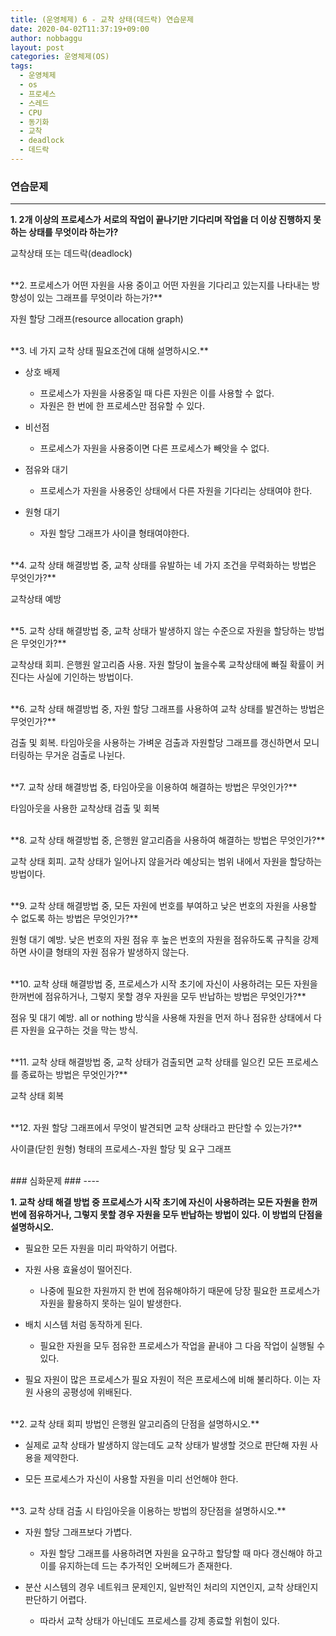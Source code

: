 ```yaml
---
title: (운영체제) 6 - 교착 상태(데드락) 연습문제
date: 2020-04-02T11:37:19+09:00
author: nobbaggu
layout: post
categories: 운영체제(OS)
tags:
  - 운영체제
  - os
  - 프로세스
  - 스레드
  - CPU
  - 동기화
  - 교착
  - deadlock
  - 데드락
---
```


### 연습문제 ###
----

**1. 2개 이상의 프로세스가 서로의 작업이 끝나기만 기다리며 작업을 더 이상 진행하지 못하는 상태를 무엇이라 하는가?**

교착상태 또는 데드락(deadlock)

<br>
**2. 프로세스가 어떤 자원을 사용 중이고 어떤 자원을 기다리고 있는지를 나타내는 방향성이 있는 그래프를 무엇이라 하는가?**

자원 할당 그래프(resource allocation graph)

<br>
**3. 네 가지 교착 상태 필요조건에 대해 설명하시오.**

+ 상호 배제
	+ 프로세스가 자원을 사용중일 때 다른 자원은 이를 사용할 수 없다.
	+ 자원은 한 번에 한 프로세스만 점유할 수 있다.
	
+ 비선점
	+ 프로세스가 자원을 사용중이면 다른 프로세스가 빼앗을 수 없다.
	
+ 점유와 대기
	+ 프로세스가 자원을 사용중인 상태에서 다른 자원을 기다리는 상태여야 한다.
	
+ 원형 대기
	+ 자원 할당 그래프가 사이클 형태여야한다.

<br>
**4. 교착 상태 해결방법 중, 교착 상태를 유발하는 네 가지 조건을 무력화하는 방법은 무엇인가?**

교착상태 예방

<br>
**5. 교착 상태 해결방법 중, 교착 상태가 발생하지 않는 수준으로 자원을 할당하는 방법은 무엇인가?**

교착상태 회피. 은행원 알고리즘 사용. 자원 할당이 높을수록 교착상태에 빠질 확률이 커진다는 사실에 기인하는 방법이다.

<br>
**6. 교착 상태 해결방법 중, 자원 할당 그래프를 사용하여 교착 상태를 발견하는 방법은 무엇인가?**

검출 및 회복. 타임아웃을 사용하는 가벼운 검출과 자원할당 그래프를 갱신하면서 모니터링하는 무거운 검출로 나뉜다.

<br>
**7. 교착 상태 해결방법 중, 타임아웃을 이용하여 해결하는 방법은 무엇인가?**

타임아웃을 사용한 교착상태 검출 및 회복

<br>
**8. 교착 상태 해결방법 중, 은행원 알고리즘을 사용하여 해결하는 방법은 무엇인가?**

교착 상태 회피. 교착 상태가 일어나지 않을거라 예상되는 범위 내에서 자원을 할당하는 방법이다.

<br>
**9. 교착 상태 해결방법 중, 모든 자원에 번호를 부여하고 낮은 번호의 자원을 사용할 수 없도록 하는 방법은 무엇인가?**

원형 대기 예방. 낮은 번호의 자원 점유 후 높은 번호의 자원을 점유하도록 규칙을 강제하면 사이클 형태의 자원 점유가 발생하지 않는다.

<br>
**10. 교착 상태 해결방법 중, 프로세스가 시작 초기에 자신이 사용하려는 모든 자원을 한꺼번에 점유하거나, 그렇지 못할 경우 자원을 모두 반납하는 방법은 무엇인가?**

점유 및 대기 예방. all or nothing 방식을 사용해 자원을 먼저 하나 점유한 상태에서 다른 자원을 요구하는 것을 막는 방식.

<br>
**11. 교착 상태 해결방법 중, 교착 상태가 검출되면 교착 상태를 일으킨 모든 프로세스를 종료하는 방법은 무엇인가?**

교착 상태 회복

<br>
**12. 자원 할당 그래프에서 무엇이 발견되면 교착 상태라고 판단할 수 있는가?**

사이클(닫힌 원형) 형태의 프로세스-자원 할당 및 요구 그래프

<br>
### 심화문제 ###
----

**1. 교착 상태 해결 방법 중 프로세스가 시작 초기에 자신이 사용하려는 모든 자원을 한꺼번에 점유하거나, 그렇지 못할 경우 자원을 모두 반납하는 방법이 있다. 이 방법의 단점을 설명하시오.**

+ 필요한 모든 자원을 미리 파악하기 어렵다.

+ 자원 사용 효율성이 떨어진다.
	+ 나중에 필요한 자원까지 한 번에 점유해야하기 때문에 당장 필요한 프로세스가 자원을 활용하지 못하는 일이 발생한다.

+ 배치 시스템 처럼 동작하게 된다.
	+ 필요한 자원을 모두 점유한 프로세스가 작업을 끝내야 그 다음 작업이 실행될 수 있다.
	
+ 필요 자원이 많은 프로세스가 필요 자원이 적은 프로세스에 비해 불리하다. 이는 자원 사용의 공평성에 위배된다.

<br>
**2. 교착 상태 회피 방법인 은행원 알고리즘의 단점을 설명하시오.**

+ 실제로 교착 상태가 발생하지 않는데도 교착 상태가 발생할 것으로 판단해 자원 사용을 제약한다.

+ 모든 프로세스가 자신이 사용할 자원을 미리 선언해야 한다.

<br>
**3. 교착 상태 검출 시 타임아웃을 이용하는 방법의 장단점을 설명하시오.**

+ 자원 할당 그래프보다 가볍다.
	+ 자원 할당 그래프를 사용하려면 자원을 요구하고 할당할 때 마다 갱신해야 하고 이를 유지하는데 드는 추가적인 오버헤드가 존재한다.

+ 분산 시스템의 경우 네트워크 문제인지, 일반적인 처리의 지연인지, 교착 상태인지 판단하기 어렵다.
	+ 따라서 교착 상태가 아닌데도 프로세스를 강제 종료할 위험이 있다.